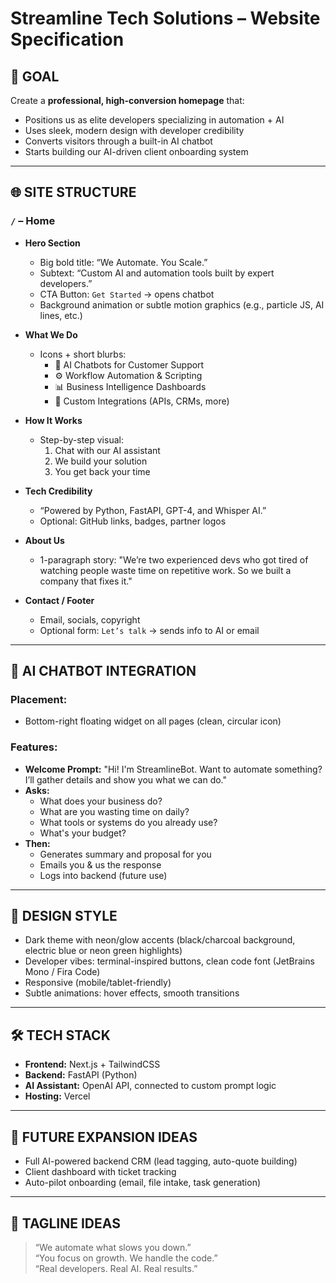 
# Streamline Tech Solutions – Website Specification

## 🎯 GOAL
Create a **professional, high-conversion homepage** that:
- Positions us as elite developers specializing in automation + AI
- Uses sleek, modern design with developer credibility
- Converts visitors through a built-in AI chatbot
- Starts building our AI-driven client onboarding system

---

## 🌐 SITE STRUCTURE

### `/` – **Home**
- **Hero Section**
  - Big bold title: “We Automate. You Scale.”
  - Subtext: “Custom AI and automation tools built by expert developers.”
  - CTA Button: `Get Started` → opens chatbot
  - Background animation or subtle motion graphics (e.g., particle JS, AI lines, etc.)

- **What We Do**
  - Icons + short blurbs:
    - 🤖 AI Chatbots for Customer Support
    - ⚙️ Workflow Automation & Scripting
    - 📊 Business Intelligence Dashboards
    - 🔁 Custom Integrations (APIs, CRMs, more)

- **How It Works**
  - Step-by-step visual:
    1. Chat with our AI assistant
    2. We build your solution
    3. You get back your time

- **Tech Credibility**
  - “Powered by Python, FastAPI, GPT-4, and Whisper AI.”
  - Optional: GitHub links, badges, partner logos

- **About Us**
  - 1-paragraph story: "We’re two experienced devs who got tired of watching people waste time on repetitive work. So we built a company that fixes it."

- **Contact / Footer**
  - Email, socials, copyright
  - Optional form: `Let’s talk` → sends info to AI or email

---

## 🤖 AI CHATBOT INTEGRATION

### Placement:
- Bottom-right floating widget on all pages (clean, circular icon)

### Features:
- **Welcome Prompt:** "Hi! I'm StreamlineBot. Want to automate something? I’ll gather details and show you what we can do."
- **Asks:**
  - What does your business do?
  - What are you wasting time on daily?
  - What tools or systems do you already use?
  - What's your budget?
- **Then:**
  - Generates summary and proposal for you
  - Emails you & us the response
  - Logs into backend (future use)

---

## 🎨 DESIGN STYLE

- Dark theme with neon/glow accents (black/charcoal background, electric blue or neon green highlights)
- Developer vibes: terminal-inspired buttons, clean code font (JetBrains Mono / Fira Code)
- Responsive (mobile/tablet-friendly)
- Subtle animations: hover effects, smooth transitions

---

## 🛠 TECH STACK

- **Frontend:** Next.js + TailwindCSS
- **Backend:** FastAPI (Python)
- **AI Assistant:** OpenAI API, connected to custom prompt logic
- **Hosting:** Vercel

---

## 📌 FUTURE EXPANSION IDEAS
- Full AI-powered backend CRM (lead tagging, auto-quote building)
- Client dashboard with ticket tracking
- Auto-pilot onboarding (email, file intake, task generation)

---

## 🧠 TAGLINE IDEAS

> “We automate what slows you down.”  
> “You focus on growth. We handle the code.”  
> “Real developers. Real AI. Real results.”
